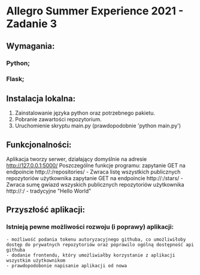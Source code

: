 # Allegro Summer Experience 2021 - Zadanie 3

## Wymagania:
### Python;
### Flask;

## Instalacja lokalna:
  1. Zainstalowanie języka python oraz potrzebnego pakietu.
  2. Pobranie zawartości repozytorium.
  3. Uruchomienie skryptu main.py (prawdopodobnie 'python main.py')


## Funkcjonalności:
  Aplikacja tworzy serwer, działający domyślnie na adresie http://127.0.0.1:5000/
  Poszczególne funkcje programu:
    zapytanie GET na endpoincie http://<adres>:<port>/repositories/<username> - Zwraca listę wszystkich publicznych repozytoriów użytkownika
    zapytanie GET na endpoincie http://<adres>:<port>/stars/<username> - Zwraca sumę gwiazd wszyskich publicznych repozytoriów użytkownika
    http://<adres>:<port>/ - tradycyjne "Hello World" 
  
## Przyszłość aplikacji:
###  Istnieją pewne możliwości rozwoju (i poprawy) aplikacji:
    - możliwość podania tokenu autoryzacyjnego githuba, co umożliwiłoby dostęp do prywatnych repozytoriów oraz poprawilo ogólną dostępność api githuba
    - dodanie frontendu, który umożliwiałby korzystanie z aplikacji wszystkim użytkownikom
    - prawdopodobonie napisanie aplikacji od nowa
